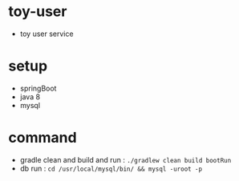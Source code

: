 # toy-user
- toy user service

# setup
- springBoot
- java 8
- mysql

# command
- gradle clean and build and run : `./gradlew clean build bootRun`
- db run : `cd /usr/local/mysql/bin/ && mysql -uroot -p`